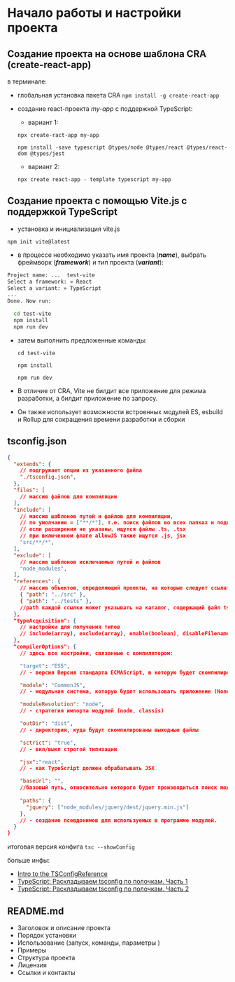 # Начало работы и настройки проекта
## Создание проекта на основе шаблона CRA (create-react-app)

в терминале:
- глобальная установка пакета CRA
`npm install -g create-react-app`

- создание react-проекта *my-app*  с поддержкой TypeScript:

  - вариант 1:

  `npx create-ract-app my-app`

  `npm install -save typescript @types/node @types/react @types/react-dom @types/jest`

  - вариант 2:

  `npx create react-app - template typescript my-app`

## Создание проекта с помощью Vite.js с поддержкой TypeScript 

- установка и инициализация vite.js

`npm init vite@latest`


- в процессе необходимо указать имя проекта (***name***), выбрать фреймворк (***framework***)  и тип проекта (***variant***):

```bash
Project name: ...  test-vite
Select a framework: » React
Select a variant: » TypeScript
...
Done. Now run:

  cd test-vite
  npm install
  npm run dev
```
- затем выполнить предложенные команды:  
  
  `cd test-vite`

  `npm install`

  `npm run dev`

- В отличие от CRA, Vite не билдит все приложение для режима разработки, а билдит приложение по запросу.
- Он также использует возможности встроенных модулей ES, esbuild и Rollup для сокращения времени разработки и сборки

## tsconfig.json

```json
{
  "extends": {
    // подгружает опции из указанного файла
    "./tsconfig.json",
  },
  "files": [
    // массив файлов для компиляции
  ],
  "include": [
    // массив шаблонов путей и файлов для компиляции, 
    // по умолчанию = ["**/*"], т.е. поиск файлов во всех папках и подпапках
    // если расширения не указаны, ищутся файлы .ts, .tsx
    // при включенном флаге allowJS также ищутся .js, jsx
    "src/**/*",
  ],
  "exclude": [
    // массив шаблонов исключаемых путей и файлов
    "node_modules",
  ],
  "references": {
    // массив объектов, определяющий проекты, на которые следует ссылаться:
    { "path": "../src" },
    { "path": "../tests" },
    //path каждой ссылки может указывать на каталог, содержащий файл tsconfig.json , или на сам файл конфигурации (который может иметь любое имя)
  },
  "typeAcquisition": {
    // настройки для получения типов 
    // include(array), exclude(array), enable(boolean), disableFilenameBasedTypeAcquisition(boolean)
  },
  "compilerOptions": {
    // здесь все настройки, связанные с компилятором:

    "target": "ES5", 
    // - версия Версия стандарта ECMAScript, в которую будет скомпилирован TS-код (ES3, ES5, ES6 (он же ES2015), ES2016, ES2017, ..., ESNext)

    "module": "CommonJS", 
    // - модульная система, которую будет использовать приложение (None, CommonJS, AMD, System, UMD, ES6, ES2015, ES2020 или ESNext)

    "moduleResolution": "node", 
    // - стратегия импорта модулей (node, classis)

    "outDir": "dist", 
    // - директория, куда будут скомпилированы выходные файлы

    "sctrict": "true",
    // - вкл/выкл строгой типизации

    "jsx":"react", 
    // - как TypeScript должен обрабатывать JSX

    "baseUrl": "", 
    //базовый путь, относительно которого будет производиться поиск модулей.
    
    "paths": {
      "jquery": ["node_modules/jquery/dest/jquery.min.js"]
    }, 
    // - создание псевдонимов для используемых в программе модулей.
  }
}
```
итоговая версия конфига
`tsc --showConfig`

больше инфы:
- [Intro to the TSConfigReference](https://www.typescriptlang.org/tsconfig/)
- [TypeScript: Раскладываем tsconfig по полочкам. Часть 1](https://habr.com/ru/articles/542234/)
- [TypeScript: Раскладываем tsconfig по полочкам. Часть 2](https://habr.com/ru/articles/557738/)

## README.md

- Заголовок и описание проекта
- Порядок установки
- Использование (запуск, команды, параметры )
- Примеры
- Структура проекта
- Лицензия
- Ссылки и контакты


